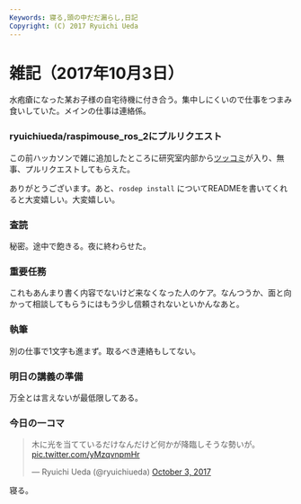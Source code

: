 ```yaml
---
Keywords: 寝る,頭の中だだ漏らし,日記
Copyright: (C) 2017 Ryuichi Ueda
---
```


# 雑記（2017年10月3日）

水疱瘡になった某お子様の自宅待機に付き合う。集中しにくいので仕事をつまみ食いしていた。メインの仕事は連絡係。

### ryuichiueda/raspimouse_ros_2にプルリクエスト

この前ハッカソンで雑に追加したところに研究室内部から[ツッコミ](https://github.com/ryuichiueda/raspimouse_ros_2/commit/e100f415f751b1d2254f46a41dd65c553ee2b4ba)が入り、無事、プルリクエストしてもらえた。


ありがとうございます。あと、`rosdep install` についてREADMEを書いてくれると大変嬉しい。大変嬉しい。


### 査読

秘密。途中で飽きる。夜に終わらせた。

### 重要任務

これもあんまり書く内容でないけど来なくなった人のケア。なんつうか、面と向かって相談してもらうにはもう少し信頼されないといかんなあと。

### 執筆

別の仕事で1文字も進まず。取るべき連絡もしてない。

### 明日の講義の準備

万全とは言えないが最低限してある。

### 今日の一コマ

<blockquote class="twitter-tweet" data-partner="tweetdeck"><p lang="ja" dir="ltr">木に光を当てているだけなんだけど何かが降臨しそうな勢いが。 <a href="https://t.co/yMzqvnpmHr">pic.twitter.com/yMzqvnpmHr</a></p>&mdash; Ryuichi Ueda (@ryuichiueda) <a href="https://twitter.com/ryuichiueda/status/915113525017591808?ref_src=twsrc%5Etfw">October 3, 2017</a></blockquote>
<script async src="//platform.twitter.com/widgets.js" charset="utf-8"></script>


寝る。

